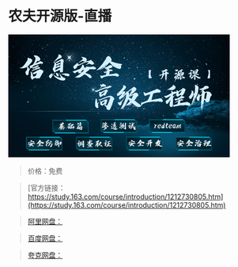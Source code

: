 # 农夫开源版-直播

![img](../../../assets/study163/free/2124b8fd7df84dff8405f52b150f118f.png)

> 价格：免费

> [官方链接：https://study.163.com/course/introduction/1212730805.htm](https://study.163.com/course/introduction/1212730805.htm)

> [阿里网盘：]()

> [百度网盘：]()

> [夸克网盘：]()
